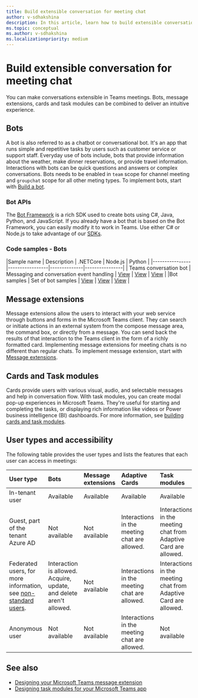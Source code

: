 ```yaml
---
title: Build extensible conversation for meeting chat
author: v-sdhakshina
description: In this article, learn how to build extensible conversation for Microsoft Teams meeting chat with bots, cards and message extensions.
ms.topic: conceptual
ms.author: v-sdhakshina
ms.localizationpriority: medium
---
```


# Build extensible conversation for meeting chat

You can make conversations extensible in Teams meetings. Bots, message extensions, cards and task modules can be combined to deliver an intuitive experience.

## Bots

A bot is also referred to as a chatbot or conversational bot. It's an app that runs simple and repetitive tasks by users such as customer service or support staff. Everyday use of bots include, bots that provide information about the weather, make dinner reservations, or provide travel information. Interactions with bots can be quick questions and answers or complex conversations. Bots needs to be enabled in `team` scope for channel meeting and `groupchat` scope for all other meting types. To implement bots, start with [Build a bot](/microsoftteams/platform//sbs-gs-javascript?tabs=vscode%2Cvsc%2Cviscode).

### Bot APIs

The [Bot Framework](https://dev.botframework.com/) is a rich SDK used to create bots using C#, Java, Python, and JavaScript. If you already have a bot that is based on the Bot Framework, you can easily modify it to work in Teams. Use either C# or Node.js to take advantage of our [SDKs](/microsoftteams/platform/).

### Code samples - Bots

|Sample name | Description | .NETCore | Node.js | Python |
|----------------|-----------------|--------------|----------------|
| Teams conversation bot | Messaging and conversation event handling | [View](https://github.com/microsoft/BotBuilder-Samples/tree/main/samples/csharp_dotnetcore/57.teams-conversation-bot) | [View](https://github.com/microsoft/BotBuilder-Samples/tree/main/samples/javascript_nodejs/57.teams-conversation-bot) | [View](https://github.com/microsoft/BotBuilder-Samples/tree/main/samples/python/57.teams-conversation-bot) |
|Bot samples | Set of bot samples  | [View](https://github.com/microsoft/BotBuilder-Samples/tree/main/samples/csharp_dotnetcore) | [View](https://github.com/microsoft/BotBuilder-Samples/tree/main/samples/javascript_nodejs) | [View](https://github.com/microsoft/BotBuilder-Samples/tree/main/samples/python) |

## Message extensions

Message extensions allow the users to interact with your web service through buttons and forms in the Microsoft Teams client. They can search or initiate actions in an external system from the compose message area, the command box, or directly from a message. You can send back the results of that interaction to the Teams client in the form of a richly formatted card. Implementing message extensions for meeting chats is no different than regular chats. To implement message extension, start with [Message extensions](/microsoftteams/platform/messaging-extensions/what-are-messaging-extensions?tabs=dotnet).

## Cards and Task modules

Cards provide users with various visual, audio, and selectable messages and help in conversation flow. With task modules, you can create modal pop-up experiences in Microsoft Teams. They're useful for starting and completing the tasks, or displaying rich information like videos or Power business intelligence (BI) dashboards. For more information, see [building cards and task modules](/microsoftteams/platform/task-modules-and-cards/cards-and-task-modules).

## User types and accessibility

The following table provides the user types and lists the features that each user can access in meetings:

| User type | Bots | Message extensions | Adaptive Cards | Task modules |
| :-- | :-- | :-- | :-- | :-- |
| In-tenant user | Available | Available | Available | Available |
| Guest, part of the tenant Azure AD | Not available | Not available | Interactions in the meeting chat are allowed. | Interactions in the meeting chat from Adaptive Card are allowed. |
| Federated users, for more information, see [non-standard users](/microsoftteams/non-standard-users). | Interaction is allowed. Acquire, update, and delete aren't allowed. | Not available | Interactions in the meeting chat are allowed. | Interactions in the meeting chat from Adaptive Card are allowed. |
| Anonymous user | Not available | Not available | Interactions in the meeting chat are allowed. | Not available |

## See also

* [Designing your Microsoft Teams message extension](../messaging-extensions/design/messaging-extension-design.md)
* [Designing task modules for your Microsoft Teams app](../task-modules-and-cards/task-modules/design-teams-task-modules.md)
